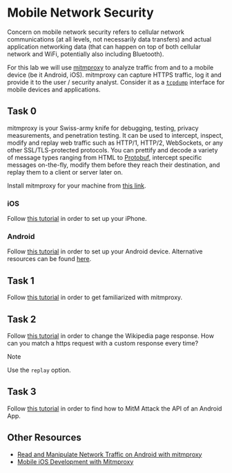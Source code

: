 # Mobile Network Security

Concern on mobile network security refers to cellular network communications (at all levels, not necessarily data transfers) and actual application networking data (that can happen on top of both cellular network and WiFi, potentially also including Bluetooth).

For this lab we will use [mitmproxy](https://mitmproxy.org/) to analyze traffic from and to a mobile device (be it Android, iOS).
mitmproxy can capture HTTPS traffic, log it and provide it to the user / security analyst.
Consider it as a [`tcpdump`](https://www.tcpdump.org/) interface for mobile devices and applications.

## Task 0

mitmproxy is your Swiss-army knife for debugging, testing, privacy measurements, and penetration testing.
It can be used to intercept, inspect, modify and replay web traffic such as HTTP/1, HTTP/2, WebSockets, or any other SSL/TLS-protected protocols.
You can prettify and decode a variety of message types ranging from HTML to [Protobuf](https://protobuf.dev/), intercept specific messages on-the-fly, modify them before they reach their destination, and replay them to a client or server later on.

Install mitmproxy for your machine from [this link](https://mitmproxy.org/).

### iOS

Follow [this tutorial](https://medium.com/testvagrant/intercept-ios-android-network-calls-using-mitmproxy-4d3c94831f62) in order to set up your iPhone.

### Android

Follow [this tutorial](https://medium.com/testvagrant/intercept-ios-android-network-calls-using-mitmproxy-4d3c94831f62) in order to set up your Android device.
Alternative resources can be found [here](https://medium.com/@williamxyz/monitoring-network-on-android-with-mitmproxy-bfb8722191ee).

## Task 1

Follow [this tutorial](https://gaikwadchetan93.medium.com/monitoring-modifying-android-app-network-traffic-via-mitmproxy-part-2-7128c0e1ce3e) in order to get familiarized with mitmproxy.

## Task 2

Follow [this tutorial](https://itnext.io/how-to-record-replay-http-traffic-in-android-and-ios-apps-db24a5dcc0e) in order to change the Wikipedia page response.
How can you match a https request with a custom response every time?

> [!NOTE]
> Use the `replay` option.

## Task 3

Follow [this tutorial](https://approov.io/blog/how-to-mitm-attack-the-api-of-an-android-app) in order to find how to MitM Attack the API of an Android App.

## Other Resources

- [Read and Manipulate Network Traffic on Android with mitmproxy](https://www.youtube.com/watch?v=c4wS9n7yilA&ab_channel=media.ccc.de)
- [Mobile iOS Development with Mitmproxy](https://rafellk.medium.com/mobile-development-with-mitmproxy-mocking-stuff-is-sooo-cool-6d9e2a98f1ea)
